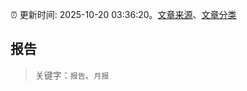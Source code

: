 :alarm_clock: 更新时间: 2025-10-20 03:36:20。[文章来源](/README.md)、[文章分类](/TAGS.md)

## 报告


> 关键字：`报告`、`月报`




